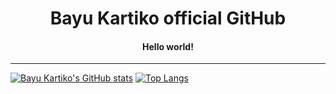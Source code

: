 <span align="center">
  <h1>Bayu Kartiko official GitHub</h1>
  <h4>Hello world!</h4>
</span>

<hr>

[![Bayu Kartiko's GitHub stats](https://github-readme-stats.vercel.app/api?username=bayukartiko&show_icons=true&theme=radical)](https://github.com/anuraghazra/github-readme-stats)
[![Top Langs](https://github-readme-stats.vercel.app/api/top-langs/?username=bayukartiko&layout=compact&show_icons=true&theme=radical)](https://github.com/anuraghazra/github-readme-stats)
